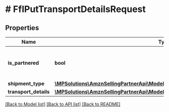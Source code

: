 # # FfIPutTransportDetailsRequest

## Properties

Name | Type | Description | Notes
------------ | ------------- | ------------- | -------------
**is_partnered** | **bool** | Indicates whether a putTransportDetails request is for an Amazon-partnered carrier. |
**shipment_type** | [**\MPSolutions\AmznSellingPartnerApi\Models\FulfillmentInbound\FfIShipmentType**](FfIShipmentType.md) |  |
**transport_details** | [**\MPSolutions\AmznSellingPartnerApi\Models\FulfillmentInbound\FfITransportDetailInput**](FfITransportDetailInput.md) |  |

[[Back to Model list]](../../README.md#models) [[Back to API list]](../../README.md#endpoints) [[Back to README]](../../README.md)

